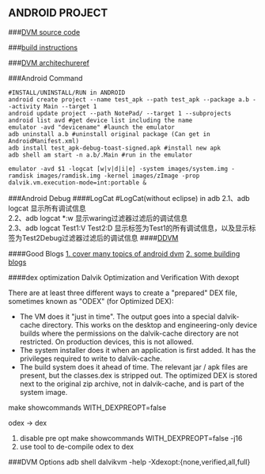 ANDROID PROJECT
----

###[DVM source code](https://github.com/jysunhy/disl-android/blob/master/doc/src-reading/dalvik_source.md)


###[build instructions](https://github.com/jysunhy/disl-android/blob/master/doc/src-reading/build_android.md)

###[DVM architechure](https://github.com/jysunhy/disl-android/blob/master/doc/src-reading/android-arch.md)[ref](http://show.docjava.com/posterous/file/2012/12/10222640-The_Dalvik_Virtual_Machine.pdf)

###Android Command

	#INSTALL/UNINSTALL/RUN in ANDROID
    android create project --name test_apk --path test_apk --package a.b --activity Main --target 1
    android update project --path NotePad/ --target 1 --subprojects
    android list avd #get device list including the name
    emulator -avd "devicename" #launch the emulator
    adb uninstall a.b #uninstall original package (Can get in AndroidManifest.xml)
    adb install test_apk-debug-toast-signed.apk #install new apk
    adb shell am start -n a.b/.Main #run in the emulator

	emulator -avd $1 -logcat [w|v|d|i|e] -system images/system.img -ramdisk images/ramdisk.img -kernel images/zImage -prop dalvik.vm.execution-mode=int:portable &

###Android Debug
####LogCat
		#LogCat(without eclipse)
		in adb
			2.1、adb logcat 显示所有调试信息        
			2.2、adb logcat *:w 显示waring过滤器过滤后的调试信息        
			2.3、adb logcat Test1:V Test2:D 显示标签为Test1的所有调试信息，以及显示标签为Test2Debug过滤器过滤后的调试信息
####[DDVM](http://developer.android.com/tools/debugging/ddms.html)

####Good Blogs
[1. cover many topics of android dvm](http://blog.csdn.net/Luoshengyang/article/category/838604)
[2. some building blogs](http://blog.csdn.net/leonan/article/category/1335976)


####dex optimization
Dalvik Optimization and Verification With dexopt

There are at least three different ways to create a "prepared" DEX file, sometimes known as "ODEX" (for Optimized DEX):

* The VM does it "just in time". The output goes into a special dalvik-cache directory. This works on the desktop and engineering-only device builds where the permissions on the dalvik-cache directory are not restricted. On production devices, this is not allowed.
* The system installer does it when an application is first added. It has the privileges required to write to dalvik-cache.
* The build system does it ahead of time. The relevant jar / apk files are present, but the classes.dex is stripped out. The optimized DEX is stored next to the original zip archive, not in dalvik-cache, and is part of the system image.

make showcommands WITH_DEXPREOPT=false

odex -> dex
1. disable pre opt
	make showcommands WITH_DEXPREOPT=false -j16
2. use tool to de-compile odex to dex

###DVM Options
adb shell dalvikvm -help
-Xdexopt:{none,verified,all,full}

